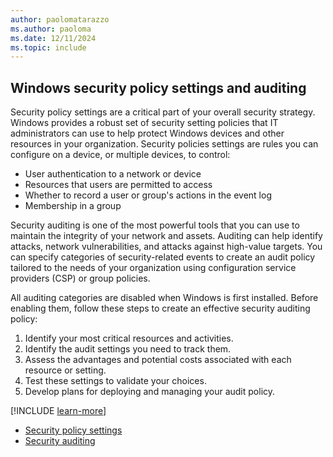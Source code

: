 ```yaml
---
author: paolomatarazzo
ms.author: paoloma
ms.date: 12/11/2024
ms.topic: include
---
```


## Windows security policy settings and auditing

Security policy settings are a critical part of your overall security strategy. Windows provides a robust set of security setting policies that IT administrators can use to help protect Windows devices and other resources in your organization. Security policies settings are rules you can configure on a device, or multiple devices, to control:

- User authentication to a network or device
- Resources that users are permitted to access
- Whether to record a user or group's actions in the event log
- Membership in a group

Security auditing is one of the most powerful tools that you can use to maintain the integrity of your network and assets. Auditing can help identify attacks, network vulnerabilities, and attacks against high-value targets. You can specify categories of security-related events to create an audit policy tailored to the needs of your organization using configuration service providers (CSP) or group policies.

All auditing categories are disabled when Windows is first installed. Before enabling them, follow these steps to create an effective security auditing policy:

1. Identify your most critical resources and activities.
1. Identify the audit settings you need to track them.
1. Assess the advantages and potential costs associated with each resource or setting.
1. Test these settings to validate your choices.
1. Develop plans for deploying and managing your audit policy.

[!INCLUDE [learn-more](learn-more.md)]

- [Security policy settings](/windows/security/threat-protection/security-policy-settings/security-policy-settings)
- [Security auditing](/windows/security/threat-protection/auditing/security-auditing-overview)
